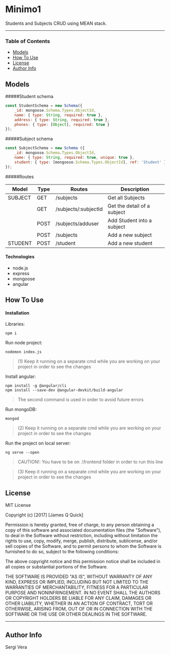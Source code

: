 # Minimo1

Students and Subjects CRUD using MEAN stack.

---

### Table of Contents

- [Models](#models)
- [How To Use](#how-to-use)
- [License](#license)
- [Author Info](#author-info)

## Models

#####Student schema

```javascript
const StudentSchema = new Schema({
    _id: mongoose.Schema.Types.ObjectId,
    name: { type: String, required: true },
    address: { type: String, required: true },
    phones: { type: [Object], required: true }
});
```

#####Subject schema

```javascript
const SubjectSchema = new Schema ({
    _id: mongoose.Schema.Types.ObjectId,
    name: { type: String, required: true, unique: true },
    student: { type: [mongoose.Schema.Types.ObjectId], ref: 'Student' }
});
```

#####Routes

| Model | Type | Routes | Description |
| --- | --- | --- | --- |
| SUBJECT | GET | /subjects | Get all Subjects |
|  | GET | /subjects/:subjectId | Get the detail of a subject |
|  | POST | /subjects/adduser | Add Student into a subject |
|  | POST | /subjects | Add a new subject |
| STUDENT | POST | /student | Add a new student |


#### Technologies

- node.js
- express
- mongoose
- angular

## How To Use

#### Installation

Libraries:

```
npm i
```

Run node project:

```
nodemon index.js
```
>(1) Keep it running on a separate cmd while you are working on your project in order to see the changes   

Install angular:

```
npm install -g @angular/cli
npm install --save-dev @angular-devkit/build-angular
```

>The second command is used in order to avoid future errors

Run mongoDB:

```
mongod
```

>(2) Keep it running on a separate cmd while you are working on your project in order to see the changes  

Run the project on local server:

```
ng serve --open
```
>CAUTION!: You have to be on .\frontend folder in order to run this line 

>(3) Keep it running on a separate cmd while you are working on your project in order to see the changes   

## License

MIT License

Copyright (c) [2017] [James Q Quick]

Permission is hereby granted, free of charge, to any person obtaining a copy
of this software and associated documentation files (the "Software"), to deal
in the Software without restriction, including without limitation the rights
to use, copy, modify, merge, publish, distribute, sublicense, and/or sell
copies of the Software, and to permit persons to whom the Software is
furnished to do so, subject to the following conditions:

The above copyright notice and this permission notice shall be included in all
copies or substantial portions of the Software.

THE SOFTWARE IS PROVIDED "AS IS", WITHOUT WARRANTY OF ANY KIND, EXPRESS OR
IMPLIED, INCLUDING BUT NOT LIMITED TO THE WARRANTIES OF MERCHANTABILITY,
FITNESS FOR A PARTICULAR PURPOSE AND NONINFRINGEMENT. IN NO EVENT SHALL THE
AUTHORS OR COPYRIGHT HOLDERS BE LIABLE FOR ANY CLAIM, DAMAGES OR OTHER
LIABILITY, WHETHER IN AN ACTION OF CONTRACT, TORT OR OTHERWISE, ARISING FROM,
OUT OF OR IN CONNECTION WITH THE SOFTWARE OR THE USE OR OTHER DEALINGS IN THE
SOFTWARE.

---

## Author Info

Sergi Vera
